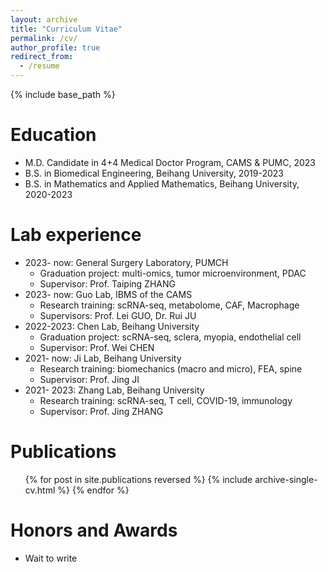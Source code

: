 ```yaml
---
layout: archive
title: "Curriculum Vitae"
permalink: /cv/
author_profile: true
redirect_from:
  - /resume
---
```

{% include base_path %}


Education
======
* M.D. Candidate in 4+4 Medical Doctor Program, CAMS & PUMC, 2023
* B.S. in Biomedical Engineering, Beihang University, 2019-2023
* B.S. in Mathematics and Applied Mathematics, Beihang University, 2020-2023
  
Lab experience
======
* 2023- now: General Surgery Laboratory, PUMCH 
  * Graduation project: multi-omics, tumor microenvironment, PDAC
  * Supervisor: Prof. Taiping ZHANG
* 2023- now: Guo Lab, IBMS of the CAMS 
  * Research training: scRNA-seq, metabolome, CAF, Macrophage
  * Supervisors: Prof. Lei GUO, Dr. Rui JU
* 2022-2023: Chen Lab, Beihang University 
  * Graduation project: scRNA-seq, sclera, myopia, endothelial cell
  * Supervisor: Prof. Wei CHEN
* 2021- now: Ji Lab, Beihang University
  * Research training: biomechanics (macro and micro), FEA, spine 
  * Supervisor: Prof. Jing JI
* 2021- 2023: Zhang Lab, Beihang University
  * Research training: scRNA-seq, T cell, COVID-19, immunology
  * Supervisor: Prof. Jing ZHANG

  

Publications
======
  <ul>{% for post in site.publications reversed %}
    {% include archive-single-cv.html %}
  {% endfor %}</ul>
  
  
Honors and Awards
======
* Wait to write
